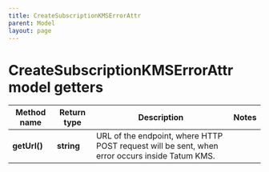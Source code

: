 ```yaml
---
title: CreateSubscriptionKMSErrorAttr
parent: Model
layout: page
---
```


# CreateSubscriptionKMSErrorAttr model getters

Method name | Return type | Description | Notes
------------ | ------------- | ------------- | -------------
**getUrl()** | **string** | URL of the endpoint, where HTTP POST request will be sent, when error occurs inside Tatum KMS. |

